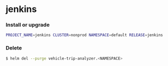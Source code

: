 # jenkins

### Install or upgrade
```bash
PROJECT_NAME=jenkins CLUSTER=nonprod NAMESPACE=default RELEASE=jenkins TEMPLATE=nonprod.yaml.j2 JENKINS_ADMIN_PASSWORD=xxx GITLAB_API_TOKEN=xxx sh -x files/jobs/rollout.sh
```

### Delete
```bash
$ helm del --purge vehicle-trip-analyzer.<NAMESPACE>
```
